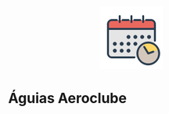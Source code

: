 <p align="center">
<img src="https://github.com/MatheusFranciscone/projeto-agenda/blob/master/ProjetoAgendaContatos/imgs/agenda.png">
</p>


# Águias Aeroclube
 
